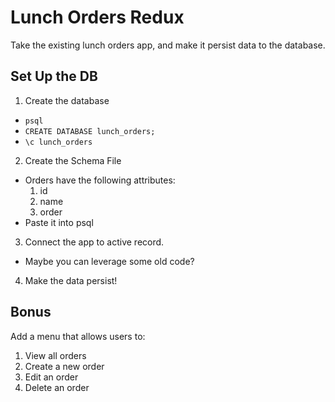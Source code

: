 # Lunch Orders Redux

Take the existing lunch orders app, and make it persist data to the database.

## Set Up the DB

1. Create the database
  - `psql`
  - `CREATE DATABASE lunch_orders;`
  - `\c lunch_orders`

2. Create the Schema File
  - Orders have the following attributes:
    1. id
    2. name 
    3. order
  - Paste it into psql

3. Connect the app to active record.
  - Maybe you can leverage some old code?

4. Make the data persist!

## Bonus

Add a menu that allows users to:

1. View all orders
2. Create a new order
3. Edit an order
4. Delete an order

